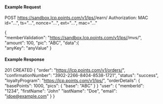 #### Example Request

   POST https://sandbox.lcp.points.com/v1/lps/<lp-id>/earn/
   Authorization: MAC id="...", ts="...", nonce="...", ext="...", mac="..."

   {  
      "memberValidation": "https://sandbox.lcp.points.com/v1/lps/<lp-id>/mvs/<mv-id>",
      "amount": 100,
      "pic": "ABC",
      "data":{  
         "anyKey": "anyValue"
   }


#### Example Response

   201 CREATED
   {
      "order": "https://lcp.points.com/v1/orders/<id>",
      "confirmationNumber": "3902-2266-8404-8538-1721",
      "status": "success",
      "loyaltyProgram": "https://lcp.points.com/v1/lps/<lp-id>",
      "orderDetails": {
         "basePoints": 1000,
         "pics": {
            "base": "ABC"
         }
      }
      "user": {
         "memberId": "1234",
         "firstName": "John"
         "lastName": "Doe",
         "email": "jdoe@example.com"
      }
   }
